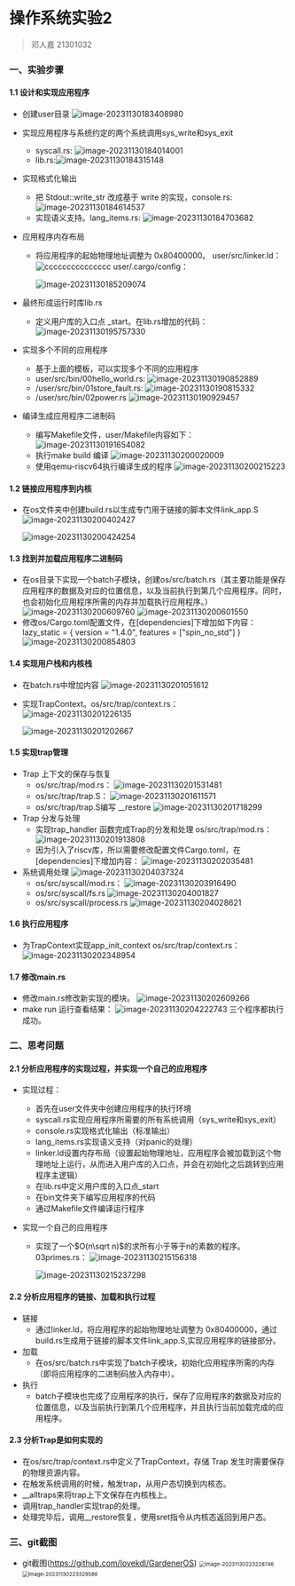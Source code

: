 # 操作系统实验2

> 邓人嘉 21301032

### 一、实验步骤

#### 1.1 设计和实现应用程序

* 创建user目录
  ![image-20231130183408980](pictures/image-20231130183408980.png)

* 实现应用程序与系统约定的两个系统调用sys_write和sys_exit

  * syscall.rs:
    ![image-20231130184014001](pictures/image-20231130184014001.png)
  * lib.rs:![image-20231130184315148](pictures/image-20231130184315148.png)

* 实现格式化输出

  * 把 Stdout::write_str 改成基于 write 的实现，console.rs:
    ![image-20231130184614537](pictures/image-20231130184614537.png)
  * 实现语义支持。lang_items.rs:
    ![image-20231130184703682](pictures/image-20231130184703682.png)

* 应用程序内存布局

  * 将应用程序的起始物理地址调整为 0x80400000。
    user/src/linker.ld：
    ![ccccccccccccccc](pictures/image-20231130185036108.png)
    user/.cargo/config：

    ![image-20231130185209074](pictures/image-20231130185209074.png)

* 最终形成运行时库lib.rs

  * 定义用户库的入口点 _start。在lib.rs增加的代码：
    ![image-20231130195757330](pictures/image-20231130195757330.png)

* 实现多个不同的应用程序

  * 基于上面的模板，可以实现多个不同的应用程序
  * user/src/bin/00hello_world.rs:
    ![image-20231130190852889](pictures/image-20231130190852889.png)
  * /user/src/bin/01store_fault.rs:
    ![image-20231130190815332](pictures/image-20231130190815332.png)
  * /user/src/bin/02power.rs
    ![image-20231130190929457](pictures/image-20231130190929457.png)

* 编译生成应用程序二进制码

  * 编写Makefile文件，user/Makefile内容如下：
    ![image-20231130191654082](pictures/image-20231130191654082.png)
  * 执行make build 编译
    ![image-20231130200020009](pictures/image-20231130200020009.png)
  * 使用qemu-riscv64执行编译生成的程序
    ![image-20231130200215223](pictures/image-20231130200215223.png)


#### 1.2 链接应用程序到内核

* 在os文件夹中创建build.rs以生成专门用于链接的脚本文件link_app.S
  ![image-20231130200402427](pictures/image-20231130200402427.png)

  ![image-20231130200424254](pictures/image-20231130200424254.png)

#### 1.3 找到并加载应用程序二进制码

* 在os目录下实现一个batch子模块，创建os/src/batch.rs（其主要功能是保存应用程序的数据及对应的位置信息，以及当前执行到第几个应用程序。同时，也会初始化应用程序所需的内存并加载执行应用程序。）
  ![image-20231130200609760](pictures/image-20231130200609760.png)
  ![image-20231130200601550](pictures/image-20231130200601550.png)
* 修改os/Cargo.toml配置文件，在[dependencies]下增加如下内容：
  lazy_static = { version = "1.4.0", features = ["spin_no_std"] }
  ![image-20231130200854803](pictures/image-20231130200854803.png)

#### 1.4 实现用户栈和内核栈

* 在batch.rs中增加内容
  ![image-20231130201051612](pictures/image-20231130201051612.png)

* 实现TrapContext。os/src/trap/context.rs：
  ![image-20231130201226135](pictures/image-20231130201226135.png)

  ![image-20231130201202667](pictures/image-20231130201202667.png)

#### 1.5 实现trap管理

* Trap 上下文的保存与恢复
  * os/src/trap/mod.rs：
    ![image-20231130201531481](pictures/image-20231130201531481.png)
  * os/src/trap/trap.S：
    ![image-20231130201611571](pictures/image-20231130201611571.png)
  * os/src/trap/trap.S编写 __restore
    ![image-20231130201718299](pictures/image-20231130201718299.png)
* Trap 分发与处理
  * 实现trap_handler 函数完成Trap的分发和处理
    os/src/trap/mod.rs：
    ![image-20231130201913808](pictures/image-20231130201913808.png)
  * 因为引入了riscv库，所以需要修改配置文件Cargo.toml，在[dependencies]下增加内容：
    ![image-20231130202035481](pictures/image-20231130202035481.png)
* 系统调用处理
  ![image-20231130204037324](pictures/image-20231130204037324.png)
  * os/src/syscall/mod.rs：
    ![image-20231130203916490](pictures/image-20231130203916490.png)
  * os/src/syscall/fs.rs
    ![image-20231130204001827](pictures/image-20231130204001827.png)
  *  os/src/syscall/process.rs
    ![image-20231130204028621](pictures/image-20231130204028621.png)

#### 1.6 执行应用程序

* 为TrapContext实现app_init_context
  os/src/trap/context.rs：
  ![image-20231130202348954](pictures/image-20231130202348954.png)

#### 1.7 修改main.rs

* 修改main.rs修改新实现的模块。
  ![image-20231130202609266](pictures/image-20231130202609266.png)
* make run 运行查看结果：
  ![image-20231130204222743](pictures/image-20231130204222743.png)
  三个程序都执行成功。

### 二、思考问题

#### 2.1 分析应用程序的实现过程，并实现一个自己的应用程序

* 实现过程：

  * 首先在user文件夹中创建应用程序的执行环境
  * syscall.rs实现应用程序所需要的所有系统调用（sys_write和sys_exit）
  * console.rs实现格式化输出（标准输出）
  * lang_items.rs实现语义支持（对panic的处理）
  * linker.ld设置内存布局（设置起始物理地址，应用程序会被加载到这个物理地址上运行，从而进入用户库的入口点，并会在初始化之后跳转到应用程序主逻辑）
  * 在lib.rs中定义用户库的入口点_start
  * 在bin文件夹下编写应用程序的代码
  * 通过Makefile文件编译运行程序

* 实现一个自己的应用程序

  * 实现了一个$O(n\sqrt n)$的求所有小于等于n的素数的程序。
    03primes.rs：
    ![image-20231130215156318](pictures/image-20231130215156318.png)

    ![image-20231130215237298](pictures/image-20231130215237298.png)

#### 2.2 分析应用程序的链接、加载和执行过程

* 链接
  * 通过linker.ld，将应用程序的起始物理地址调整为 0x80400000，通过build.rs生成用于链接的脚本文件link_app.S,实现应用程序的链接部分。
* 加载
  * 在os/src/batch.rs中实现了batch子模块，初始化应用程序所需的内存（即将应用程序的二进制码放入内存中）。
* 执行
  * batch子模块也完成了应用程序的执行，保存了应用程序的数据及对应的位置信息，以及当前执行到第几个应用程序，并且执行当前加载完成的应用程序。

#### 2.3 分析Trap是如何实现的

* 在os/src/trap/context.rs中定义了TrapContext，存储 Trap 发生时需要保存的物理资源内容。
* 在触发系统调用的时候，触发trap，从用户态切换到内核态。
* __alltraps来将trap上下文保存在内核栈上。
* 调用trap_handler实现trap的处理。
* 处理完毕后，调用__restore恢复，使用sret指令从内核态返回到用户态。

### 三、git截图

* git截图(https://github.com/lovekdl/GardenerOS)
  <img src="pictures/image-20231130223228746.png" alt="image-20231130223228746" style="zoom:67%;" />
  <img src="pictures/image-20231130223329586.png" alt="image-20231130223329586" style="zoom:67%;" />
